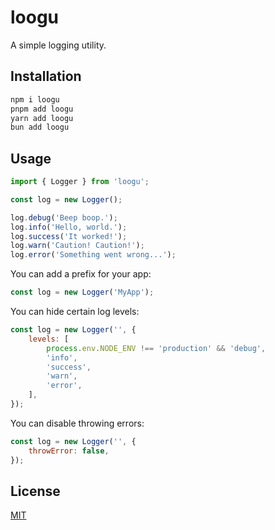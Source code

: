 # loogu

A simple logging utility.

## Installation

```sh
npm i loogu
pnpm add loogu
yarn add loogu
bun add loogu
```

## Usage

```js
import { Logger } from 'loogu';

const log = new Logger();

log.debug('Beep boop.');
log.info('Hello, world.');
log.success('It worked!');
log.warn('Caution! Caution!');
log.error('Something went wrong...');
```

You can add a prefix for your app:

```js
const log = new Logger('MyApp');
```

You can hide certain log levels:

```js
const log = new Logger('', {
	levels: [
		process.env.NODE_ENV !== 'production' && 'debug',
		'info',
		'success',
		'warn',
		'error',
	],
});
```

You can disable throwing errors:

```js
const log = new Logger('', {
	throwError: false,
});
```

## License

[MIT](LICENSE)
